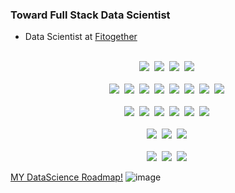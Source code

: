 ### Toward Full Stack Data Scientist
- Data Scientist at [Fitogether](https://www.fitogether.com/, "fitogether link")

<p align="center">
  <br>
  <img src="https://img.shields.io/badge/-PYTHON-092e20?logo=Python&logoColor=white"/>&nbsp
  <img src="https://img.shields.io/badge/-R Project-092e20?logo=R&logoColor=white"/>&nbsp
  <img src="https://img.shields.io/badge/-SAS-092e20?"/>&nbsp
  <img src="https://img.shields.io/badge/-csharp-092e20?logo=c-sharp&logoColor=white"/>&nbsp
  <br>
  <br>
  <img src="https://img.shields.io/badge/-TensorFlow-092e20?logo=TensorFlow&logoColor=white"/>&nbsp
  <img src="https://img.shields.io/badge/-Keras-092e20?logo=Keras&logoColor=white"/>&nbsp
  <img src="https://img.shields.io/badge/-PyTorch-092e20?logo=PyTorch&logoColor=white"/>&nbsp
  <img src="https://img.shields.io/badge/-pandas-092e20?logo=Pandas&logoColor=white"/>&nbsp
  <img src="https://img.shields.io/badge/-NumPy-092e20?logo=Numpy&logoColor=white"/>&nbsp
  <img src="https://img.shields.io/badge/-scikit_learn-092e20?logo=scikit-learn&logoColor=white"/>&nbsp
  <img src="https://img.shields.io/badge/-OpenCV-092e20?"/>&nbsp
  <img src="https://img.shields.io/badge/-Dask-092e20?"/>&nbsp
  <br>
  <br>
  <img src="https://img.shields.io/badge/-Git-092e20?logo=Git&logoColor=white"/>&nbsp
  <img src="https://img.shields.io/badge/-Docker-092e20?logo=Docker&logoColor=white"/>&nbsp
  <img src="https://img.shields.io/badge/-GCP-092e20?logo=google-cloud&logoColor=white"/>&nbsp
  <img src="https://img.shields.io/badge/-MySQL-092e20?logo=mysql&logoColor=white"/>&nbsp
  <img src="https://img.shields.io/badge/-Octave-092e20?logo=Octave&logoColor=white"/>&nbsp
  <img src="https://img.shields.io/badge/-Tableau-092e20?logo=Tableau&logoColor=white"/>&nbsp
  <br>
  <br>
  <img src="https://img.shields.io/badge/-jupyter-092e20?logo=Jupyter&logoColor=white"/>&nbsp
  <img src="https://img.shields.io/badge/-PyCharm-092e20?logo=PyCharm&logoColor=white"/>&nbsp
  <img src="https://img.shields.io/badge/-VS Code-092e20?logo=visual-studio-code&logoColor=white"/>&nbsp
  <br>
  <br>
  <img src="https://img.shields.io/badge/-Windows-092e20?logo=Windows&logoColor=white"/>&nbsp
  <img src="https://img.shields.io/badge/-MacOS-092e20?logo=Apple&logoColor=white"/>&nbsp
  <img src="https://img.shields.io/badge/-Ubuntu-092e20?logo=Ubuntu&logoColor=white"/>&nbsp
</p>

[MY DataScience Roadmap!](https://mm.tt/1738940841?t=KLCxSbktun)
![image](https://user-images.githubusercontent.com/37280722/103731006-7dd52780-5027-11eb-8bde-98da39ff0235.png)
